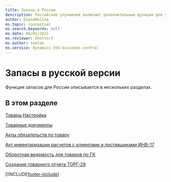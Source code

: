 ```yaml
---
title: Запасы в России
description: Российские улучшения включают дополнительные функции для управления запасами.
author: DianaMalina
ms.topic: conceptual
ms.search.keywords: null
ms.date: 04/01/2021
ms.reviewer: bholtorf
ms.author: soalex
ms.service: dynamics-365-business-central
---
```


# <a name="inventory-in-the-russian-version"></a>Запасы в русской версии

Функция запасов для России описывается в нескольких разделах.

## <a name="in-this-section"></a>В этом разделе

[Товары Настройка](Inventory-Setup.md)

[Товарные документы](Item-Documents.md)

[Акты обязательств по товару](Item-Obligatory-Acts.md)

[Акт инвентаризации расчетов с клиентами и поставщиками ИНВ-17](Inventory-Act-of-Receivables-And-Payables-INV-17.md)

[Оборотная ведомость для товаров по ГК](Item-General-Ledger-Turnover.md)

[Создание товарного отчета ТОРГ-29](How-to-Create-the-TORG-29-Goods-Report.md)


[!INCLUDE[footer-include](../../includes/footer-banner.md)]
